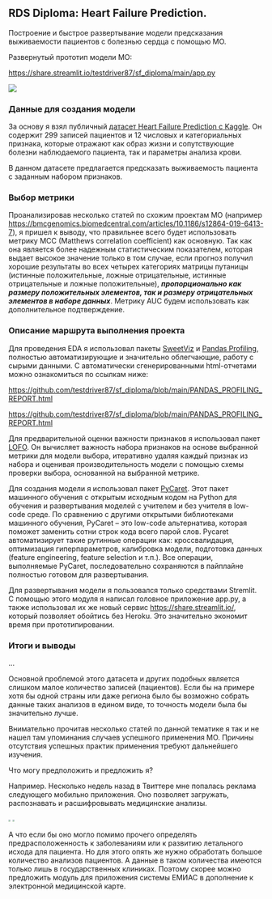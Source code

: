 ## RDS Diploma: Heart Failure Prediction.

Построение и быстрое развертывание модели предсказания выживаемости пациентов с болезнью сердца с помощью МО.

Развернутый прототип модели МО:

https://share.streamlit.io/testdriver87/sf_diploma/main/app.py



![](https://img.webmd.com/dtmcms/live/webmd/consumer_assets/site_images/article_thumbnails/slideshows/did_you_know_this_could_lead_to_heart_disease_slideshow/650x350_did_you_know_this_could_lead_to_heart_disease_slideshow.jpg)

### Данные для создания модели

За основу я взял публичный [датасет Heart Failure Prediction с Kaggle](https://www.kaggle.com/andrewmvd/heart-failure-clinical-data). Он содержит 299 записей пациентов и 12 числовых и категориальных признака, которые отражают как образ жизни и сопутствующие болезни наблюдаемого пациента, так и параметры анализа крови. 

В данном датасете предлагается предсказать выживаемость пациента с заданным набором признаков.

### Выбор метрики

Проанализировав несколько статей по схожим проектам МО (например https://bmcgenomics.biomedcentral.com/articles/10.1186/s12864-019-6413-7), я пришел к выводу, что правильнее всего будет использовать метрику MCC (Matthews correlation coefficient) как основную. Так как она является более надежным статистическим показателем, которая выдает высокое значение только в том случае, если прогноз получил хорошие результаты во всех четырех категориях матрицы путаницы (истинные положительные, ложные отрицательные, истинные отрицательные и ложные положительные), ***пропорционально как размеру положительных элементов, так и размеру отрицательных элементов в наборе данных***. Метрику AUC будем использовать как дополнительное подтверждение.

### Описание маршрута выполнения проекта

Для проведения EDA я использовал пакеты [SweetViz](https://github.com/fbdesignpro/sweetviz) и [Pandas Profiling](https://github.com/pandas-profiling/pandas-profiling), полностью автоматизирующие и значительно облегчающие, работу с сырыми данными. С автоматически сгенерированными html-отчетами  можно ознакомиться по ссылкам ниже:

https://github.com/testdriver87/sf_diploma/blob/main/PANDAS_PROFILING_REPORT.html

https://github.com/testdriver87/sf_diploma/blob/main/PANDAS_PROFILING_REPORT.html

Для предварительной оценки важности признаков я использовал пакет [LOFO](https://github.com/aerdem4/lofo-importance). Он  вычисляет важность набора признаков на основе выбранной метрики для модели выбора, итеративно удаляя каждый признак из набора и оценивая производительность модели с помощью схемы проверки выбора, основанной на выбранной метрике.

Для создания модели я использовал пакет [PyCaret](https://github.com/pycaret/pycaret). Этот пакет машинного обучения с открытым исходным кодом на Python для обучения и развертывания моделей с учителем и без учителя в low-code среде. По сравнению с другими открытыми библиотеками машинного обучения, PyCaret – это low-code альтернатива, которая поможет заменить сотни строк кода всего парой слов. Pycaret автоматизирует такие рутинные операции как: кроссвалидация, оптимизация гиперпараметров, калибровка модели, подготовка данных (feature engineering, feature selection и т.п.). Все операции, выполняемые PyCaret, последовательно сохраняются в пайплайне полностью готовом для развертывания.

Для развертывания модели я пользовался только средствами Stremlit. С помощью этого модуля я написал головное приложение app.py, а также использовал их же новый сервис https://share.streamlit.io/, который позволяет обойтись без Heroku. Это значительно экономит время при прототипировании.

### Итоги и выводы

...

Основной проблемой этого датасета и других подобных является слишком малое количество записей (пациентов). Если бы на примере хотя бы одной страны или даже региона было бы возможно собрать данные таких анализов в едином виде, то точность модели была бы значительно лучше.

Внимательно прочитав несколько статей по данной тематике я так и не нашел там упоминания случаев успешного применения МО. Причины отсутствия успешных практик применения требуют дальнейшего изучения. 

Что могу предположить и предложить я? 

Например. Несколько недель назад в Твиттере мне попалась реклама следующего мобильно приложения. Оно позволяет загружать, распознавать и расшифровывать медицинские анализы.

<img src="https://i.imgur.com/WhxZcpS.jpg" style="zoom: 25%;" /> <img src="https://i.imgur.com/tEEkCyM.jpg" style="zoom:25%;" />

А что если бы оно могло помимо прочего определять предрасположенность к заболеваниям или к развитию летального исхода для пациента. Но для этого опять же нужно обработать большое количество анализов пациентов. А данные в таком количества имеются только лишь в государственных клиниках. Поэтому скорее можно предложить модуль для приложения системы ЕМИАС в дополнение к электронной медицинской карте.

